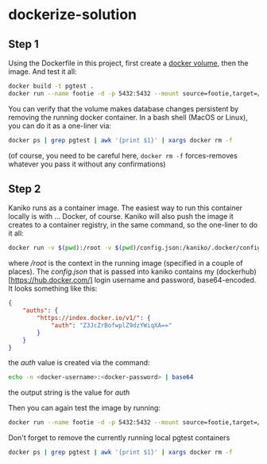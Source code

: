 # dockerize-solution

## Step 1

Using the Dockerfile in this project, first create a [docker volume](https://docs.docker.com/storage/volumes/), then the image. And test it all:

```sh
docker build -t pgtest .
docker run --name footie -d -p 5432:5432 --mount source=footie,target=/var/lib/postgresql/data pgtest
```

You can verify that the volume makes database changes persistent by removing the running docker container. In a bash shell (MacOS or Linux), you can do it as a one-liner via:

```sh
docker ps | grep pgtest | awk '{print $1}' | xargs docker rm -f
```

(of course, you need to be careful here, `docker rm -f` forces-removes whatever you pass it without any confirmations)

## Step 2

Kaniko runs as a container image. The easiest way to run this container locally is with ... Docker, of course. Kaniko will also push the image it creates to a container registry, in the same command, so the one-liner to do it all:

```sh
docker run -v $(pwd):/root -v $(pwd)/config.json:/kaniko/.docker/config.json:ro gcr.io/kaniko-project/executor:latest --dockerfile ./Dockerfile --context /root --destination <your-docker-username>/pgtest
```

where _/root_ is the context in the running image (specified in a couple of places). The _config.json_ that is passed into kaniko contains my (dockerhub)[https://hub.docker.com/] login username and password, base64-encoded. It looks something like this:

```json
{
    "auths": {
        "https://index.docker.io/v1/": {
            "auth": "Z3JcZrBofwplZ9dzYWiqXA=="
        }
    }
}
```

the _auth_ value is created via the command:

```sh
echo -n <docker-username>:<docker-password> | base64
```

the output string is the value for _auth_


Then you can again test the image by running:

```sh
docker run --name footie -d -p 5432:5432 --mount source=footie,target=/var/lib/postgresql/data <your-docker-username>/pgtest
```

Don't forget to remove the currently running local pgtest containers

```sh
docker ps | grep pgtest | awk '{print $1}' | xargs docker rm -f
```
